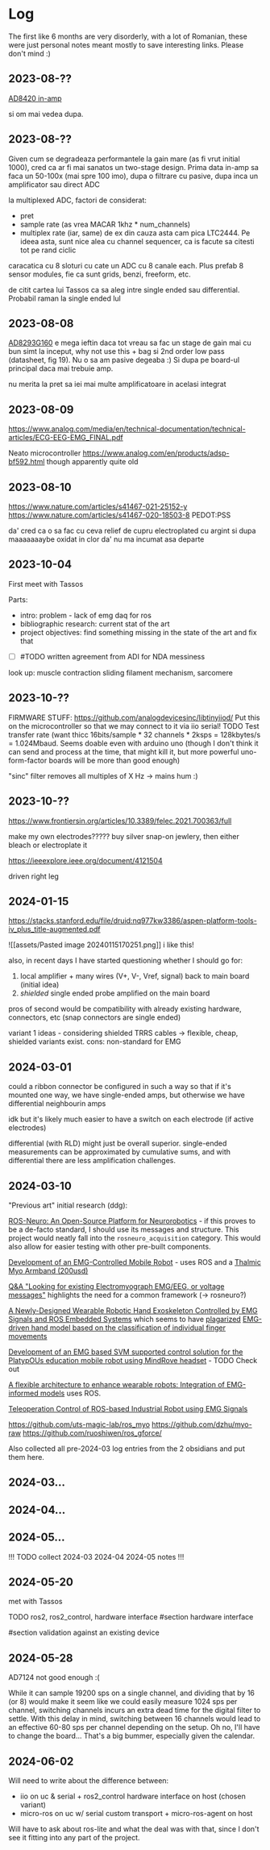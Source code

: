 # Log

The first like 6 months are very disorderly, with a lot of Romanian, these were just personal notes meant mostly to save interesting links. Please don't mind :)

## 2023-08-??

[AD8420 in-amp](https://www.analog.com/media/en/technical-documentation/data-sheets/AD8420.pdf)

si om mai vedea dupa.


## 2023-08-??

Given cum se degradeaza performantele la gain mare (as fi vrut initial 1000), cred ca ar fi mai sanatos un two-stage design. Prima data in-amp sa faca un 50-100x (mai spre 100 imo), dupa o filtrare cu pasive, dupa inca un amplificator sau direct ADC 


la multiplexed ADC, factori de considerat:
- pret
- sample rate (as vrea MACAR 1khz * num_channels)
- multiplex rate (iar, same) de ex din cauza asta cam pica LTC2444. Pe ideea asta, sunt nice alea cu channel sequencer, ca is facute sa citesti tot pe rand ciclic



caracatica cu 8 sloturi cu cate un ADC cu 8 canale each. Plus prefab 8 sensor modules, fie ca sunt grids, benzi, freeform, etc.

de citit cartea lui Tassos ca sa aleg intre single ended sau differential. Probabil raman la single ended lul

## 2023-08-08

[AD8293G160](https://www.analog.com/en/ad8293g160) e mega ieftin daca tot vreau sa fac un stage de gain mai cu bun simt la inceput, why not use this + bag si 2nd order low pass (datasheet, fig 19). Nu o sa am pasive degeaba :) Si dupa pe board-ul principal daca mai trebuie amp.


nu merita la pret sa iei mai multe amplificatoare in acelasi integrat

## 2023-08-09

https://www.analog.com/media/en/technical-documentation/technical-articles/ECG-EEG-EMG_FINAL.pdf

Neato microcontroller https://www.analog.com/en/products/adsp-bf592.html though apparently quite old

## 2023-08-10

https://www.nature.com/articles/s41467-021-25152-y
https://www.nature.com/articles/s41467-020-18503-8
PEDOT:PSS

da' cred ca o sa fac cu ceva relief de cupru electroplated cu argint si dupa maaaaaaaybe oxidat in clor da' nu ma incumat asa departe


## 2023-10-04

First meet with Tassos

Parts:
- intro: problem - lack of emg daq for ros
- bibliographic research: current stat of the art
- project objectives: find something missing in the state of the art and fix that

- [ ] #TODO written agreement from ADI for NDA messiness

look up: muscle contraction sliding filament mechanism, sarcomere


## 2023-10-??

FIRMWARE STUFF:
https://github.com/analogdevicesinc/libtinyiiod/
Put this on the microcontroller so that we may connect to it via iio serial!
TODO Test transfer rate (want thicc 16bits/sample * 32 channels * 2ksps = 128kbytes/s = 1.024Mbaud. Seems doable even with arduino uno (though I don't think it can send and process at the time, that might kill it, but more powerful uno-form-factor boards will be more than good enough)

"sinc" filter removes all multiples of X Hz -> mains hum :)

## 2023-10-??

https://www.frontiersin.org/articles/10.3389/felec.2021.700363/full

make my own electrodes?????
buy silver snap-on jewlery, then either bleach or electroplate it

https://ieeexplore.ieee.org/document/4121504

driven right leg

## 2024-01-15

https://stacks.stanford.edu/file/druid:nq977kw3386/aspen-platform-tools-iv_plus_title-augmented.pdf

![[assets/Pasted image 20240115170251.png]] i like this!


also, in recent days I have started questioning whether I should go for:
1. local amplifier + many wires (V+, V-, Vref, signal) back to main board (initial idea)
2. *shielded* single ended probe amplified on the main board

pros of second would be compatibility with already existing hardware, connectors, etc (snap connectors are single ended)

variant 1 ideas - considering shielded TRRS cables -> flexible, cheap, shielded variants exist. cons: non-standard for EMG

## 2024-03-01

could a ribbon connector be configured in such a way so that if it's mounted one way, we have single-ended amps, but otherwise we have differential neighbourin amps

idk but it's likely much easier to have a switch on each electrode (if active electrodes)

differential (with RLD) might just be overall superior. single-ended measurements can be approximated by cumulative sums, and with differential there are less amplification challenges.

## 2024-03-10

"Previous art" initial research (ddg):

[ROS-Neuro: An Open-Source Platform for Neurorobotics](https://doi.org/10.3389%2Ffnbot.2022.886050) - if this proves to be a de-facto standard, I should use its messages and structure. This project would neatly fall into the `rosneuro_acquisition` category. This would also allow for easier testing with other pre-built components.

[Development of an EMG-Controlled Mobile Robot](https://doi.org/10.3390/robotics7030036) - uses ROS and a [Thalmic Myo Armband (200usd)](https://wearabletech.io/myo-bracelet/)

[Q&A "Looking for existing Electromyograph EMG/EEG, or voltage messages"](https://answers.ros.org/question/306234/looking-for-existing-electromyograph-emgeeg-or-voltage-messages/) highlights the need for a common framework (-> rosneuro?)

[A Newly-Designed Wearable Robotic Hand Exoskeleton Controlled by EMG Signals and ROS Embedded Systems](https://www.mdpi.com/2218-6581/12/4/95) which seems to have [plagarized](https://www.mdpi.com/2218-6581/13/2/21) [EMG-driven hand model based on the classification of individual finger movements](https://doi.org/10.1016/j.bspc.2019.101834)

[Development of an EMG based SVM supported control solution for the PlatypOUs education mobile robot using MindRove headset](https://www.sciencedirect.com/science/article/pii/S2405896321016761) - TODO Check out

[A flexible architecture to enhance wearable robots: Integration of EMG-informed models](https://ieeexplore.ieee.org/document/7353997) uses ROS.

[Teleoperation Control of ROS-based Industrial Robot using EMG Signals](https://doi.org/10.14372/IEMEK.2020.15.2.87)

https://github.com/uts-magic-lab/ros_myo
https://github.com/dzhu/myo-raw
https://github.com/ruoshiwen/ros_gforce/

Also collected all pre-2024-03 log entries from the 2 obsidians and put them here.

## 2024-03...

## 2024-04...

## 2024-05...

!!! TODO collect 2024-03 2024-04 2024-05 notes !!!

## 2024-05-20

met with Tassos

TODO ros2, ros2\_control, hardware interface
#section hardware interface

#section validation against an existing device

## 2024-05-28

AD7124 not good enough :(

While it can sample 19200 sps on a single channel, and dividing that by 16 (or 8) would make it seem like we could easily measure 1024 sps per channel, switching channels incurs an extra dead time for the digital filter to settle. With this delay in mind, switching between 16 channels would lead to an effective 60-80 sps per channel depending on the setup. Oh no, I'll have to change the board... That's a big bummer, especially given the calendar.

## 2024-06-02

Will need to write about the difference between:
- iio on uc & serial + ros2\_control hardware interface on host (chosen variant)
- micro-ros on uc w/ serial custom transport + micro-ros-agent on host

Will have to ask about ros-lite and what the deal was with that, since I don't see it fitting into any part of the project.

